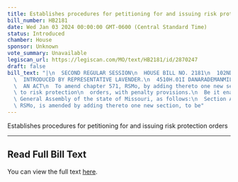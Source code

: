```yaml
---
title: Establishes procedures for petitioning for and issuing risk protection orders
bill_number: HB2181
date: Wed Jan 03 2024 00:00:00 GMT-0600 (Central Standard Time)
status: Introduced
chamber: House
sponsor: Unknown
vote_summary: Unavailable
legiscan_url: https://legiscan.com/MO/text/HB2181/id/2870247
draft: false
bill_text: "|\n  SECOND REGULAR SESSION\n  HOUSE BILL NO. 2181\n  102ND GENERAL ASSEMBLY\n\
  \  INTRODUCED BY REPRESENTATIVE LAVENDER.\n  4510H.01I DANARADEMANMILLER,ChiefClerk\n\
  \  AN ACT\n  To amend chapter 571, RSMo, by adding thereto one new section relating\
  \ to risk protection\n  orders, with penalty provisions.\n  Be it enacted by the\
  \ General Assembly of the state of Missouri, as follows:\n  Section A. Chapter 571,\
  \ RSMo, is amended by adding thereto one new section, to be"
---
```

Establishes procedures for petitioning for and issuing risk protection orders

---

## Read Full Bill Text

You can view the full text [here](https://legiscan.com/MO/text/HB2181/id/2870247).
